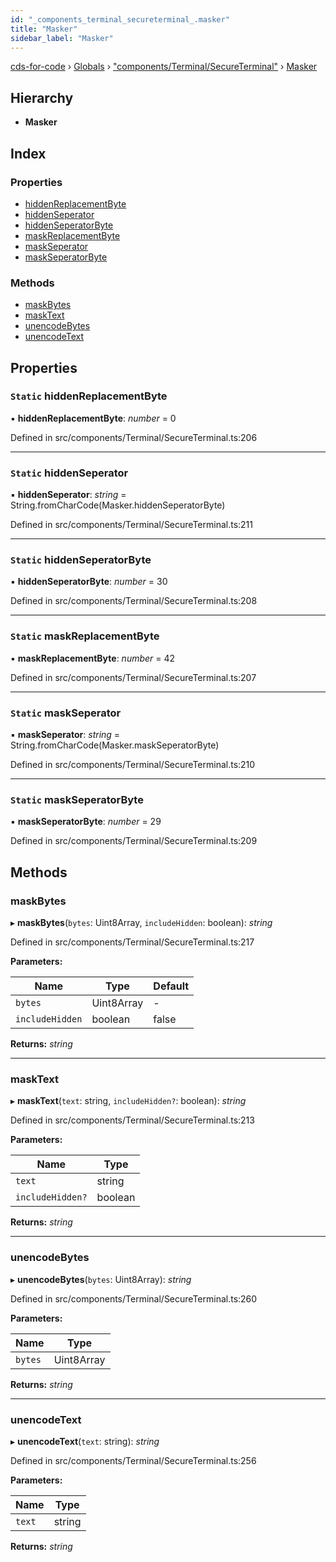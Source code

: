 ```yaml
---
id: "_components_terminal_secureterminal_.masker"
title: "Masker"
sidebar_label: "Masker"
---
```


[cds-for-code](../index.md) › [Globals](../globals.md) › ["components/Terminal/SecureTerminal"](../modules/_components_terminal_secureterminal_.md) › [Masker](_components_terminal_secureterminal_.masker.md)

## Hierarchy

* **Masker**

## Index

### Properties

* [hiddenReplacementByte](_components_terminal_secureterminal_.masker.md#static-hiddenreplacementbyte)
* [hiddenSeperator](_components_terminal_secureterminal_.masker.md#static-hiddenseperator)
* [hiddenSeperatorByte](_components_terminal_secureterminal_.masker.md#static-hiddenseperatorbyte)
* [maskReplacementByte](_components_terminal_secureterminal_.masker.md#static-maskreplacementbyte)
* [maskSeperator](_components_terminal_secureterminal_.masker.md#static-maskseperator)
* [maskSeperatorByte](_components_terminal_secureterminal_.masker.md#static-maskseperatorbyte)

### Methods

* [maskBytes](_components_terminal_secureterminal_.masker.md#maskbytes)
* [maskText](_components_terminal_secureterminal_.masker.md#masktext)
* [unencodeBytes](_components_terminal_secureterminal_.masker.md#unencodebytes)
* [unencodeText](_components_terminal_secureterminal_.masker.md#unencodetext)

## Properties

### `Static` hiddenReplacementByte

▪ **hiddenReplacementByte**: *number* = 0

Defined in src/components/Terminal/SecureTerminal.ts:206

___

### `Static` hiddenSeperator

▪ **hiddenSeperator**: *string* = String.fromCharCode(Masker.hiddenSeperatorByte)

Defined in src/components/Terminal/SecureTerminal.ts:211

___

### `Static` hiddenSeperatorByte

▪ **hiddenSeperatorByte**: *number* = 30

Defined in src/components/Terminal/SecureTerminal.ts:208

___

### `Static` maskReplacementByte

▪ **maskReplacementByte**: *number* = 42

Defined in src/components/Terminal/SecureTerminal.ts:207

___

### `Static` maskSeperator

▪ **maskSeperator**: *string* = String.fromCharCode(Masker.maskSeperatorByte)

Defined in src/components/Terminal/SecureTerminal.ts:210

___

### `Static` maskSeperatorByte

▪ **maskSeperatorByte**: *number* = 29

Defined in src/components/Terminal/SecureTerminal.ts:209

## Methods

###  maskBytes

▸ **maskBytes**(`bytes`: Uint8Array, `includeHidden`: boolean): *string*

Defined in src/components/Terminal/SecureTerminal.ts:217

**Parameters:**

Name | Type | Default |
------ | ------ | ------ |
`bytes` | Uint8Array | - |
`includeHidden` | boolean | false |

**Returns:** *string*

___

###  maskText

▸ **maskText**(`text`: string, `includeHidden?`: boolean): *string*

Defined in src/components/Terminal/SecureTerminal.ts:213

**Parameters:**

Name | Type |
------ | ------ |
`text` | string |
`includeHidden?` | boolean |

**Returns:** *string*

___

###  unencodeBytes

▸ **unencodeBytes**(`bytes`: Uint8Array): *string*

Defined in src/components/Terminal/SecureTerminal.ts:260

**Parameters:**

Name | Type |
------ | ------ |
`bytes` | Uint8Array |

**Returns:** *string*

___

###  unencodeText

▸ **unencodeText**(`text`: string): *string*

Defined in src/components/Terminal/SecureTerminal.ts:256

**Parameters:**

Name | Type |
------ | ------ |
`text` | string |

**Returns:** *string*
